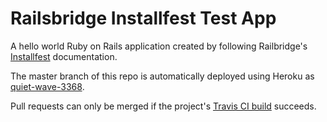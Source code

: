 # Railsbridge Installfest Test App

A hello world Ruby on Rails application created by following Railbridge's [Installfest](http://docs.railsbridge.org/installfest/installfest) documentation.

The master branch of this repo is automatically deployed using Heroku as [quiet-wave-3368](https://dashboard.heroku.com/apps/quiet-wave-33368/access).

Pull requests can only be merged if the project's [Travis CI build](https://travis-ci.org/clormor/test_app) succeeds.

